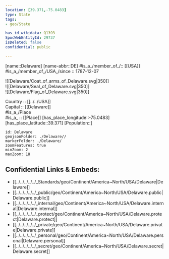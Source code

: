 ```yaml
---
location: [39.371,-75.0483] 
type: State
tags:
- geo/State

has_id_wikidata: Q1393 
SpocWebEntityId: 29737
isDeleted: false
confidential: public

---
```

[name::Delaware] 
[name-abbr::DE] 
#is_a_/member_of_/:: [[USA]]
#is_a_/member_of_/USA_/since :: 1787-12-07 


![[Delaware/Coat_of_arms_of_Delaware.svg|350]]  
![[Delaware/Seal_of_Delaware.svg|350]]  
![[Delaware/Flag_of_Delaware.svg|350]]  

Country :: [[../../USA]]  
Capital :: [[Delaware]]  
#is_a_/Place  
#is_a_ :: [[Place]] 
[has_place_longitude::-75.0483] 
[has_place_latitude::39.371] 
[Population::] 



```leaflet
id: Delaware
geojsonFolder: ./Delaware//
markerFolder: ./Delaware/
zoomFeatures: true 
minZoom: 2 
maxZoom: 18
```


## Confidential Links & Embeds: 
- [[../../../../../_Standards/geo/Continent/America~North/USA/Delaware|Delaware]] 
- [[../../../../../_public/geo/Continent/America~North/USA/Delaware.public|Delaware.public]] 
- [[../../../../../_internal/geo/Continent/America~North/USA/Delaware.internal|Delaware.internal]] 
- [[../../../../../_protect/geo/Continent/America~North/USA/Delaware.protect|Delaware.protect]] 
- [[../../../../../_private/geo/Continent/America~North/USA/Delaware.private|Delaware.private]] 
- [[../../../../../_personal/geo/Continent/America~North/USA/Delaware.personal|Delaware.personal]] 
- [[../../../../../_secret/geo/Continent/America~North/USA/Delaware.secret|Delaware.secret]] 
